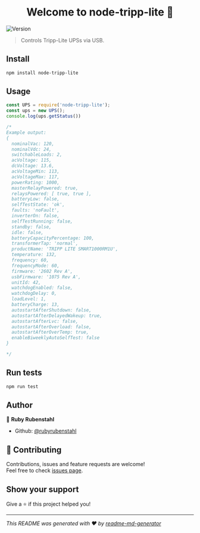 <h1 align="center">Welcome to node-tripp-lite 👋</h1>
<p>
  <img alt="Version" src="https://img.shields.io/badge/version-0.0.1-blue.svg?cacheSeconds=2592000" />
</p>

> Controls Tripp-Lite UPSs via USB.

## Install

```sh
npm install node-tripp-lite
```

## Usage

```js
const UPS = require('node-tripp-lite');
const ups = new UPS();
console.log(ups.getStatus())

/*
Example output:
{
  nominalVac: 120,
  nominalVdc: 24,
  switchableLoads: 2,
  acVoltage: 115,
  dcVoltage: 13.6,
  acVoltageMin: 113,
  acVoltageMax: 117,
  powerRating: 1000,
  masterRelayPowered: true,
  relaysPowered: [ true, true ],
  batteryLow: false,
  selfTestState: 'ok',
  faults: 'noFault',
  inverterOn: false,
  selfTestRunning: false,
  standby: false,
  idle: false,
  batteryCapacityPercentage: 100,
  transformerTap: 'normal',
  productName: 'TRIPP LITE SMART1000RM1U',
  temperature: 132,
  frequency: 60,
  frequencyMode: 60,
  firmware: '2602 Rev A',
  usbFirmware: '1075 Rev A',
  unitId: 42,
  watchdogEnabled: false,
  watchdogDelay: 0,
  loadLevel: 1,
  batteryCharge: 13,
  autostartAfterShutdown: false,
  autostartAfterDelayedWakeup: true,
  autostartAfterLvc: false,
  autostartAfterOverload: false,
  autostartAfterOverTemp: true,
  enableBiweeklyAutoSelfTest: false
}

*/
```

## Run tests

```sh
npm run test
```

## Author

👤 **Ruby Rubenstahl**

* Github: [@rubyrubenstahl](https://github.com/rubyrubenstahl)

## 🤝 Contributing

Contributions, issues and feature requests are welcome!<br />Feel free to check [issues page](https://github.com/RubyRubenstahl/node-tripp-lite/issues).

## Show your support

Give a ⭐️ if this project helped you!

***
_This README was generated with ❤️ by [readme-md-generator](https://github.com/kefranabg/readme-md-generator)_